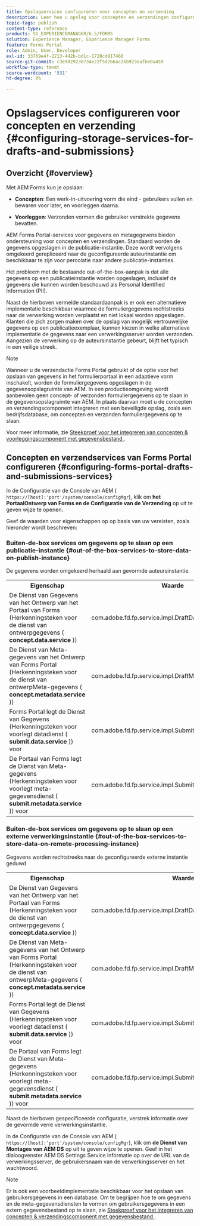 ```yaml
---
title: Opslagservices configureren voor concepten en verzending
description: Leer hoe u opslag voor concepten en verzendingen configureert
topic-tags: publish
content-type: reference
products: SG_EXPERIENCEMANAGER/6.5/FORMS
solution: Experience Manager, Experience Manager Forms
feature: Forms Portal
role: Admin, User, Developer
exl-id: 33769e4f-2213-442b-bd1c-1728cd917460
source-git-commit: c3e9029236734e22f5d266ac26b923eafbe0a459
workflow-type: tm+mt
source-wordcount: '531'
ht-degree: 0%

---
```


# Opslagservices configureren voor concepten en verzending {#configuring-storage-services-for-drafts-and-submissions}

## Overzicht {#overview}

Met AEM Forms kun je opslaan:

* **Concepten**: Een werk-in-uitvoering vorm die eind - gebruikers vullen en bewaren voor later, en voorleggen daarna.

* **Voorleggen**: Verzonden vormen die gebruiker verstrekte gegevens bevatten.

AEM Forms Portal-services voor gegevens en metagegevens bieden ondersteuning voor concepten en verzendingen. Standaard worden de gegevens opgeslagen in de publicatie-instantie. Deze wordt vervolgens omgekeerd gerepliceerd naar de geconfigureerde auteurinstantie om beschikbaar te zijn voor percolatie naar andere publicatie-instanties.

Het probleem met de bestaande out-of-the-box-aanpak is dat alle gegevens op een publicatieinstantie worden opgeslagen, inclusief de gegevens die kunnen worden beschouwd als Personal Identified Information (PII).

Naast de hierboven vermelde standaardaanpak is er ook een alternatieve implementatie beschikbaar waarmee de formuliergegevens rechtstreeks naar de verwerking worden verplaatst en niet lokaal worden opgeslagen. Klanten die zich zorgen maken over de opslag van mogelijk vertrouwelijke gegevens op een publicatieexemplaar, kunnen kiezen in welke alternatieve implementatie de gegevens naar een verwerkingsserver worden verzonden. Aangezien de verwerking op de auteursinstantie gebeurt, blijft het typisch in een veilige streek.

>[!NOTE]
>
>Wanneer u de verzendactie Forms Portal gebruikt of de optie voor het opslaan van gegevens in het formulierportaal in een adaptieve vorm inschakelt, worden de formuliergegevens opgeslagen in de gegevensopslagruimte van AEM. In een productieomgeving wordt aanbevolen geen concept- of verzonden formuliergegevens op te slaan in de gegevensopslagruimte van AEM. In plaats daarvan moet u de concepten en verzendingscomponent integreren met een beveiligde opslag, zoals een bedrijfsdatabase, om concepten en verzonden formuliergegevens op te slaan.
>
>Voor meer informatie, zie [&#x200B; Steekproef voor het integreren van concepten &amp; voorleggingscomponent met gegevensbestand &#x200B;](/help/forms/using/integrate-draft-submission-database.md).

## Concepten en verzendservices van Forms Portal configureren {#configuring-forms-portal-drafts-and-submissions-services}

In de Configuratie van de Console van AEM ( `https://[host]:'port'/system/console/configMgr`), klik om **het PortaalOntwerp van Forms en de Configuratie van de Verzending** op uit te geven wijze te openen.

Geef de waarden voor eigenschappen op op basis van uw vereisten, zoals hieronder wordt beschreven:

### Buiten-de-box services om gegevens op te slaan op een publicatie-instantie {#out-of-the-box-services-to-store-data-on-publish-instance}

De gegevens worden omgekeerd herhaald aan gevormde auteursinstantie.

<table>
 <tbody>
  <tr>
   <th>Eigenschap</th>
   <th>Waarde</th>
  </tr>
  <tr>
   <td>De Dienst van Gegevens van het Ontwerp van het Portaal van Forms (Herkenningsteken voor de dienst van ontwerpgegevens (<strong> concept.data.service </strong>))</td>
   <td>com.adobe.fd.fp.service.impl.DraftDataServiceImpl<br /> </td>
  </tr>
  <tr>
   <td>De Dienst van Meta-gegevens van het Ontwerp van Forms Portal (Herkenningsteken voor de dienst van ontwerpMeta-gegevens (<strong> concept.metadata.service </strong>))</td>
   <td>com.adobe.fd.fp.service.impl.DraftMetadataServiceImpl<br /> </td>
  </tr>
  <tr>
   <td>Forms Portal legt de Dienst van Gegevens (Herkenningsteken voor voorlegt datadienst (<strong> submit.data.service </strong>)) voor</td>
   <td>com.adobe.fd.fp.service.impl.SubmitDataServiceImpl<br /> </td>
  </tr>
  <tr>
   <td>De Portaal van Forms legt de Dienst van Meta-gegevens (Herkenningsteken voor voorlegt meta-gegevensdienst (<strong> submit.metadata.service </strong>)) voor</td>
   <td>com.adobe.fd.fp.service.impl.SubmitMetadataServiceImpl<br /> </td>
  </tr>
 </tbody>
</table>

### Buiten-de-box services om gegevens op te slaan op een externe verwerkingsinstantie {#out-of-the-box-services-to-store-data-on-remote-processing-instance}

Gegevens worden rechtstreeks naar de geconfigureerde externe instantie geduwd

<table>
 <tbody>
  <tr>
   <th>Eigenschap</th>
   <th>Waarde</th>
  </tr>
  <tr>
   <td>De Dienst van Gegevens van het Ontwerp van het Portaal van Forms (Herkenningsteken voor de dienst van ontwerpgegevens (<strong> concept.data.service </strong>))</td>
   <td>com.adobe.fd.fp.service.impl.DraftDataServiceRemoteImpl<br /> </td>
  </tr>
  <tr>
   <td>De Dienst van Meta-gegevens van het Ontwerp van Forms Portal (Herkenningsteken voor de dienst van ontwerpMeta-gegevens (<strong> concept.metadata.service </strong>))</td>
   <td>com.adobe.fd.fp.service.impl.DraftMetadataServiceRemoteImpl<br /> </td>
  </tr>
  <tr>
   <td>Forms Portal legt de Dienst van Gegevens (Herkenningsteken voor voorlegt datadienst (<strong> submit.data.service </strong>)) voor</td>
   <td>com.adobe.fd.fp.service.impl.SubmitDataServiceRemoteImpl<br /> </td>
  </tr>
  <tr>
   <td>De Portaal van Forms legt de Dienst van Meta-gegevens (Herkenningsteken voor voorlegt meta-gegevensdienst (<strong> submit.metadata.service </strong>)) voor</td>
   <td>com.adobe.fd.fp.service.impl.SubmitMetadataServiceRemoteImpl<br /> </td>
  </tr>
 </tbody>
</table>

Naast de hierboven gespecificeerde configuratie, verstrek informatie over de gevormde verre verwerkingsinstantie.

In de Configuratie van de Console van AEM ( `https://[host]:'port'/system/console/configMgr`), klik om **de Dienst van Montages van AEM DS** op uit te geven wijze te openen. Geef in het dialoogvenster AEM DS Settings Service informatie op over de URL van de verwerkingsserver, de gebruikersnaam van de verwerkingsserver en het wachtwoord.

>[!NOTE]
>
>Er is ook een voorbeeldimplementatie beschikbaar voor het opslaan van gebruikersgegevens in een database. Om te begrijpen hoe te om gegevens en de meta-gegevensdiensten te vormen om gebruikersgegevens in een extern gegevensbestand op te slaan, zie [&#x200B; Steekproef voor het integreren van concepten &amp; verzendingscomponent met gegevensbestand &#x200B;](/help/forms/using/integrate-draft-submission-database.md).
